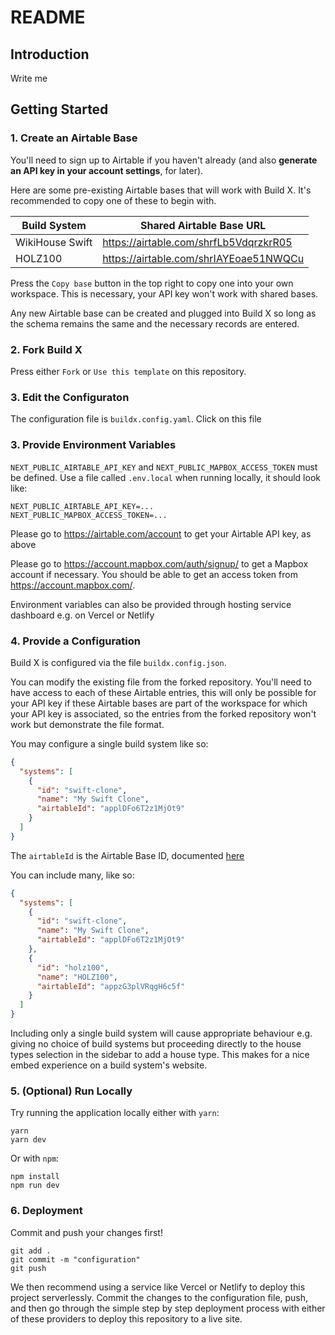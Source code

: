# README

## Introduction

Write me

## Getting Started

### 1. Create an Airtable Base

You'll need to sign up to Airtable if you haven't already (and also **generate an API key in your account settings**, for later).

Here are some pre-existing Airtable bases that will work with Build X. It's recommended to copy one of these to begin with.

| Build System    | Shared Airtable Base URL               |
| --------------- | -------------------------------------- |
| WikiHouse Swift | https://airtable.com/shrfLb5VdqrzkrR05 |
| HOLZ100         | https://airtable.com/shrIAYEoae51NWQCu |

Press the `Copy base` button in the top right to copy one into your own workspace. This is necessary, your API key won't work with shared bases.

Any new Airtable base can be created and plugged into Build X so long as the schema remains the same and the necessary records are entered.

### 2. Fork Build X

Press either `Fork` or `Use this template` on this repository.

### 3. Edit the Configuraton

The configuration file is `buildx.config.yaml`. Click on this file

### 3. Provide Environment Variables

`NEXT_PUBLIC_AIRTABLE_API_KEY` and `NEXT_PUBLIC_MAPBOX_ACCESS_TOKEN` must be defined. Use a file called `.env.local` when running locally, it should look like:

```
NEXT_PUBLIC_AIRTABLE_API_KEY=...
NEXT_PUBLIC_MAPBOX_ACCESS_TOKEN=...
```

Please go to https://airtable.com/account to get your Airtable API key, as above

Please go to https://account.mapbox.com/auth/signup/ to get a Mapbox account if necessary. You should be able to get an access token from https://account.mapbox.com/.

Environment variables can also be provided through hosting service dashboard e.g. on Vercel or Netlify

### 4. Provide a Configuration

Build X is configured via the file `buildx.config.json`.

You can modify the existing file from the forked repository. You'll need to have access to each of these Airtable entries, this will only be possible for your API key if these Airtable bases are part of the workspace for which your API key is associated, so the entries from the forked repository won't work but demonstrate the file format.

You may configure a single build system like so:

```json
{
  "systems": [
    {
      "id": "swift-clone",
      "name": "My Swift Clone",
      "airtableId": "applDFo6T2z1MjOt9"
    }
  ]
}
```

The `airtableId` is the Airtable Base ID, documented [here](https://support.airtable.com/hc/en-us/articles/4405741487383-Understanding-Airtable-IDs)

You can include many, like so:

```json
{
  "systems": [
    {
      "id": "swift-clone",
      "name": "My Swift Clone",
      "airtableId": "applDFo6T2z1MjOt9"
    },
    {
      "id": "holz100",
      "name": "HOLZ100",
      "airtableId": "appzG3plVRqgH6c5f"
    }
  ]
}
```

Including only a single build system will cause appropriate behaviour e.g. giving no choice of build systems but proceeding directly to the house types selection in the sidebar to add a house type. This makes for a nice embed experience on a build system's website.

### 5. (Optional) Run Locally

Try running the application locally either with `yarn`:

```
yarn
yarn dev
```

Or with `npm`:

```
npm install
npm run dev
```

### 6. Deployment

Commit and push your changes first!

```
git add .
git commit -m "configuration"
git push
```

We then recommend using a service like Vercel or Netlify to deploy this project serverlessly. Commit the changes to the configuration file, push, and then go through the simple step by step deployment process with either of these providers to deploy this repository to a live site.
